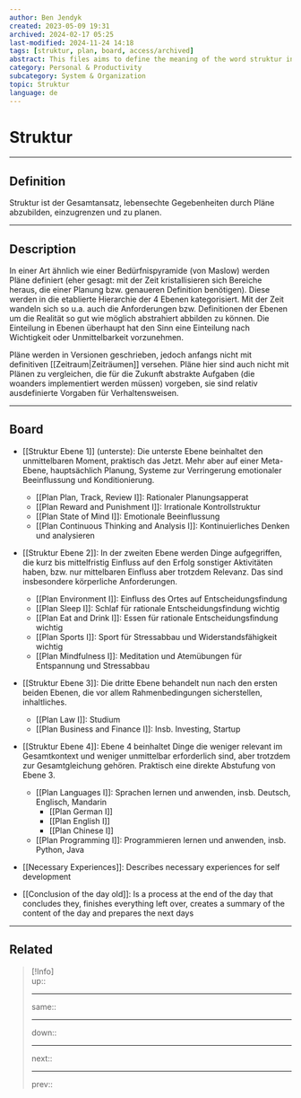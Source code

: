 ```yaml
---
author: Ben Jendyk
created: 2023-05-09 19:31
archived: 2024-02-17 05:25
last-modified: 2024-11-24 14:18
tags: [struktur, plan, board, access/archived]
abstract: This files aims to define the meaning of the word struktur in the context of falen, to describe the general purpose and concept of struktur, and list every current plan.
category: Personal & Productivity
subcategory: System & Organization
topic: Struktur
language: de
---
```


# Struktur

---

## Definition

Struktur ist der Gesamtansatz, lebensechte Gegebenheiten durch Pläne abzubilden, einzugrenzen und zu planen.

---

## Description

In einer Art ähnlich wie einer Bedürfnispyramide (von Maslow) werden Pläne definiert (eher gesagt: mit der Zeit kristallisieren sich Bereiche heraus, die einer Planung bzw. genaueren Definition benötigen). Diese werden in die etablierte Hierarchie der 4 Ebenen kategorisiert. Mit der Zeit wandeln sich so u.a. auch die Anforderungen bzw. Definitionen der Ebenen um die Realität so gut wie möglich abstrahiert abbilden zu können. Die Einteilung in Ebenen überhaupt hat den Sinn eine Einteilung nach Wichtigkeit oder Unmittelbarkeit vorzunehmen.

Pläne werden in Versionen geschrieben, jedoch anfangs nicht mit definitiven [[Zeitraum|Zeiträumen]] versehen. Pläne hier sind auch nicht mit Plänen zu vergleichen, die für die Zukunft abstrakte Aufgaben (die woanders implementiert werden müssen) vorgeben, sie sind relativ ausdefinierte Vorgaben für Verhaltensweisen.

---

## Board

- [[Struktur Ebene 1]] (unterste): Die unterste Ebene beinhaltet den unmittelbaren Moment, praktisch das Jetzt. Mehr aber auf einer Meta-Ebene, hauptsächlich Planung, Systeme zur Verringerung emotionaler Beeinflussung und Konditionierung. 
	- [[Plan Plan, Track, Review I]]: Rationaler Planungsapperat 
	- [[Plan Reward and Punishment I]]: Irrationale Kontrollstruktur
	- [[Plan State of Mind I]]: Emotionale Beeinflussung
	- [[Plan Continuous Thinking and  Analysis I]]: Kontinuierliches Denken und analysieren
- [[Struktur Ebene 2]]: In der zweiten Ebene werden Dinge aufgegriffen, die kurz bis mittelfristig Einfluss auf den Erfolg sonstiger Aktivitäten haben, bzw. nur mittelbaren Einfluss aber trotzdem Relevanz. Das sind insbesondere körperliche Anforderungen. 
	- [[Plan Environment I]]: Einfluss des Ortes auf Entscheidungsfindung
	- [[Plan Sleep I]]: Schlaf für rationale Entscheidungsfindung wichtig
	- [[Plan Eat and Drink I]]: Essen für rationale Entscheidungsfindung wichtig
	- [[Plan Sports I]]: Sport für Stressabbau und Widerstandsfähigkeit wichtig
	- [[Plan Mindfulness I]]: Meditation und Atemübungen für Entspannung und Stressabbau 
- [[Struktur Ebene 3]]: Die dritte Ebene behandelt nun nach den ersten beiden Ebenen, die vor allem Rahmenbedingungen sicherstellen, inhaltliches.
	- [[Plan Law I]]: Studium
	- [[Plan Business and Finance I]]: Insb. Investing, Startup
- [[Struktur Ebene 4]]: Ebene 4 beinhaltet Dinge die weniger relevant im Gesamtkontext und weniger unmittelbar erforderlich sind, aber trotzdem zur Gesamtgleichung gehören. Praktisch eine direkte Abstufung von Ebene 3. 
	- [[Plan Languages I]]: Sprachen lernen und anwenden, insb. Deutsch, Englisch, Mandarin
		- [[Plan German I]]
		- [[Plan English I]]
		- [[Plan Chinese I]]
	- [[Plan Programming I]]: Programmieren lernen und anwenden, insb. Python, Java

- [[Necessary Experiences]]: Describes necessary experiences for self development

- [[Conclusion of the day old]]: Is a process at the end of the day that concludes they, finishes everything left over, creates a summary of the content of the day and prepares the next days

---

## Related

> [!Info]  
> up::
> - ---
> same::
> - ---
> down::
> - ---
> next::
> - ---
> prev::  
